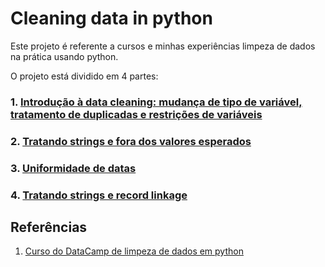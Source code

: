 # Cleaning data in python

Este projeto é referente a cursos e minhas experiências limpeza de dados na prática usando python.

O projeto está dividido em 4 partes:

### 1. [Introdução à data cleaning: mudança de tipo de variável, tratamento de duplicadas e restrições de variáveis](https://github.com/AlbertoRodrigues/cleaning_data_in_python/tree/master/1)

### 2. [Tratando strings e fora dos valores esperados](https://github.com/AlbertoRodrigues/cleaning_data_in_python/tree/master/2)

### 3. [Uniformidade de datas](https://github.com/AlbertoRodrigues/cleaning_data_in_python/tree/master/3.uniformidade_de_datas)

### 4. [Tratando strings e record linkage](https://github.com/AlbertoRodrigues/cleaning_data_in_python/tree/master/4)


## Referências 

1. [Curso do DataCamp de limpeza de dados em python](https://app.datacamp.com/learn/courses/cleaning-data-in-python)